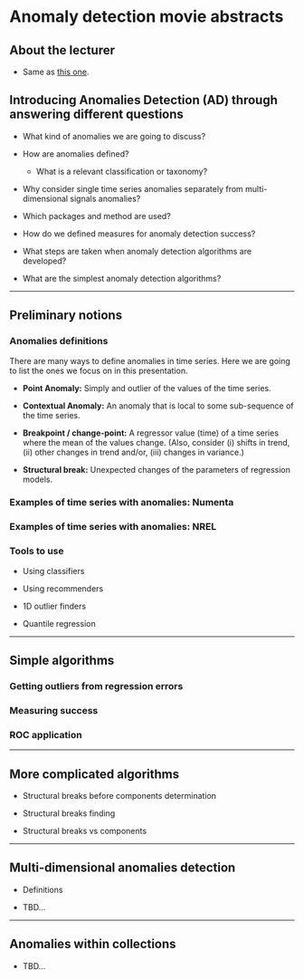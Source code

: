 # Anomaly detection movie abstracts

## About the lecturer

- Same as [this one](./Quantile-Regression-lecture-movies-abstracts.md).

## Introducing Anomalies Detection (AD) through answering different questions

- What kind of anomalies we are going to discuss?

- How are anomalies defined? 

   - What is a relevant classification or taxonomy?
 
- Why consider single time series anomalies separately from multi-dimensional signals anomalies?

- Which packages and method are used?

- How do we defined measures for anomaly detection success?

- What steps are taken when anomaly detection algorithms are developed?

- What are the simplest anomaly detection algorithms?

------

## Preliminary notions

### Anomalies definitions

There are many ways to define anomalies in time series. Here we are going to list the ones we focus on in this presentation.

- **Point Anomaly:** Simply and outlier of the values of the time series.

- **Contextual Anomaly:** An anomaly that is local to some sub-sequence of the time series.

- **Breakpoint / change-point:** A regressor value (time) of a time series where the mean of the values change. (Also, consider (i) shifts in trend, (ii) other changes in trend and/or, (iii) changes in variance.)

- **Structural break:** Unexpected changes of the parameters of regression models.

### Examples of time series with anomalies: Numenta

### Examples of time series with anomalies: NREL

### Tools to use

- Using classifiers

- Using recommenders

- 1D outlier finders

- Quantile regression

------

## Simple algorithms

### Getting outliers from regression errors

### Measuring success

### ROC application


------

## More complicated algorithms

- Structural breaks before components determination

- Structural breaks finding

- Structural breaks vs components

------

## Multi-dimensional anomalies detection

- Definitions

- TBD...

------

## Anomalies within collections

- TBD...